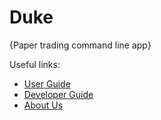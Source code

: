 # Duke

{Paper trading command line app}

Useful links:
* [User Guide](UserGuide.md)
* [Developer Guide](DeveloperGuide.md)
* [About Us](AboutUs.md)
